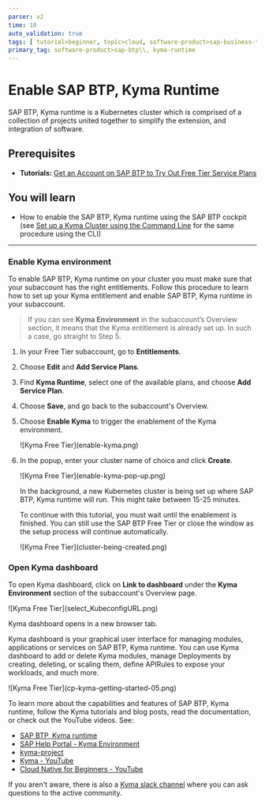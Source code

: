 ```yaml
---
parser: v2
time: 10
auto_validation: true
tags: [ tutorial>beginner, topic>cloud, software-product>sap-business-technology-platform]
primary_tag: software-product>sap-btp\\, kyma-runtime
---
```


# Enable SAP BTP, Kyma Runtime
<!-- description --> SAP BTP, Kyma runtime is a Kubernetes cluster which is comprised of a collection of projects united together to simplify the extension, and integration of software.

## Prerequisites
 - **Tutorials:** [Get an Account on SAP BTP to Try Out Free Tier Service Plans](btp-free-tier-account)

## You will learn
  - How to enable the SAP BTP, Kyma runtime using the SAP BTP cockpit (see [Set up a Kyma Cluster using the Command Line](btp-cli-setup-kyma-cluster) for the same procedure using the CLI)

---

### Enable Kyma environment

To enable SAP BTP, Kyma runtime on your cluster you must make sure that your subaccount has the right entitlements. Follow this procedure to learn how to set up your Kyma entitlement and enable SAP BTP, Kyma runtime in your subaccount.

> If you can see **Kyma Environment** in the subaccount’s Overview section, it means that the Kyma entitlement is already set up. In such a case, go straight to Step 5.   

1. In your Free Tier subaccount, go to **Entitlements**.

2. Choose **Edit** and **Add Service Plans**.

3. Find **Kyma Runtime**, select one of the available plans, and choose **Add Service Plan**.
   
4. Choose **Save**, and go back to the subaccount's Overview.

5. Choose **Enable Kyma** to trigger the enablement of the Kyma environment.

    <!-- border -->![Kyma Free Tier](enable-kyma.png)

6. In the popup, enter your cluster name of choice and click **Create**.

    <!-- border -->![Kyma Free Tier](enable-kyma-pop-up.png)

    In the background, a new Kubernetes cluster is being set up where SAP BTP, Kyma runtime will run. This might take between 15-25 minutes.

    To continue with this tutorial, you must wait until the enablement is finished. You can still use the SAP BTP Free Tier or close the window as the setup process will continue automatically.

    <!-- border -->![Kyma Free Tier](cluster-being-created.png)


### Open Kyma dashboard


To open Kyma dashboard, click on **Link to dashboard** under the **Kyma Environment** section of the subaccount's Overview page.

<!-- border -->![Kyma Free Tier](select_KubeconfigURL.png)

Kyma dashboard opens in a new browser tab.

Kyma dashboard is your graphical user interface for managing modules, applications or services on SAP BTP, Kyma runtime. You can use Kyma dashboard to add or delete Kyma modules, manage Deployments by creating, deleting, or scaling them, define APIRules to expose your workloads, and much more.

<!-- border -->![Kyma Free Tier](cp-kyma-getting-started-05.png)

To learn more about the capabilities and features of SAP BTP, Kyma runtime, follow the Kyma tutorials and blog posts, read the documentation, or check out the YouTube videos. See:

- [SAP BTP, Kyma runtime](https://discovery-center.cloud.sap/serviceCatalog/kyma-runtime)
- [SAP Help Portal - Kyma Environment](https://help.sap.com/viewer/3504ec5ef16548778610c7e89cc0eac3/Cloud/en-US/468c2f3c3ca24c2c8497ef9f83154c44.html)
- [kyma-project](https://kyma-project.io/#/)
- [Kyma - YouTube](https://www.youtube.com/channel/UC8Q8bBtYe9gQN-dQ-_L8JvQ)
- [Cloud Native for Beginners - YouTube](https://youtube.com/playlist?list=PL6RpkC85SLQCwaJ54TAAHMvSl5wpVPrai)

If you aren't aware, there is also a [Kyma slack channel](https://kyma-community.slack.com/) where you can ask questions to the active community.

